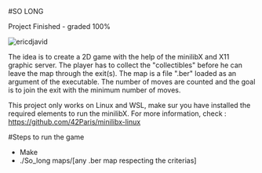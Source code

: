 #SO LONG

Project Finished - graded 100%

![ericdjavid](/screen.png)

The idea is to create a 2D game with the help of the minilibX and X11 graphic server. The player has to collect the "collectibles" before he can leave the map through the exit(s). The map is a file ".ber" loaded as an argument of the executable. The number of moves are counted and the goal is to join the exit with the minimum number of moves.

This project only works on Linux and WSL, make sur you have installed the required elements to run the minilibX. For more information, check : https://github.com/42Paris/minilibx-linux

#Steps to run the game
- Make
- ./So_long maps/[any .ber map respecting the criterias]

